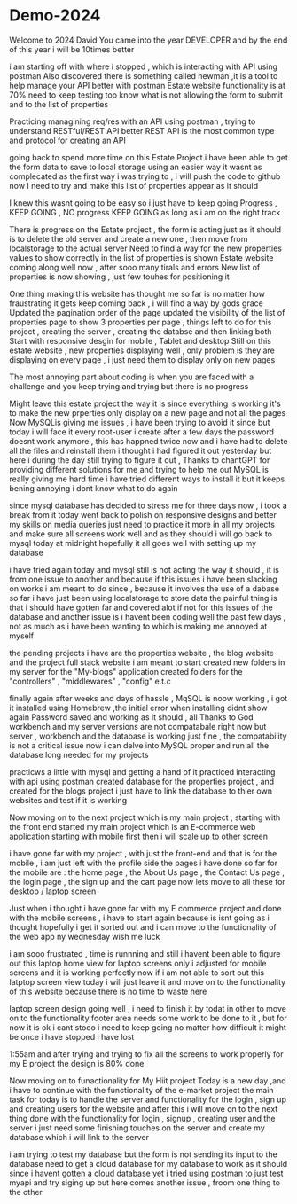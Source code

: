    # Demo-2024

Welcome to 2024 David You came into the year  DEVELOPER and by the end of this year i will be 10times better 


i am starting off with where i stopped , which is interacting with API using postman 
Also discovered there is something called newman ,it is a tool to help manage your API better with postman 
Estate website functionality is at 70% need to keep testing too know what is not allowing the form to submit and to the list of properties 

Practicing managining req/res with an API using postman , trying to understand RESTful/REST API better
REST API is the most common type and protocol for creating an API

going back to spend more time on this Estate Project
i have been able to get the form data to save to local storage using an easier way
it wasnt as complecated as the first way i was trying to , i will push the code to github now
I need to try and make this list of properties appear as it should

I knew this wasnt going to be easy so i just have to keep going 
Progress , KEEP GOING , NO progress KEEP GOING as long as i am on the right track 

There is progress on the Estate project , the form is acting just as it should
is to delete the old server and create a new one , then move from localstorage to the actual server
Need to find a way for the new properties values to show correctly in the list of properties is shown
Estate website coming along well now , after sooo many tirals and errors
New list of properties is now showing , just  few touhes for positioning it 

One thing making this website has thought me so far is no matter how fraustrating it gets keep coming back , i will find a way 
by gods grace 
Updated the pagination order of the page 
updated the visibility of the list of properties page to show 3 properties per page , 
things left to do for this project , creating the server , creating the databse and then linking both 
Start with responsive desgin for mobile , Tablet and desktop 
Still on this estate website , new properties displaying well , only problem is they are displaying on every page , i just need them to display only on new pages 

The most annoying part about coding is when you are faced with a challenge and you keep trying and trying but there is no progress 

Might leave this estate project the way it is since everything is working it's to make the new prperties only display on a new page and not all the pages  
Now MySQLis giving me issues , i have been trying to avoid it since but today i will face it
every root-user i create after a few days the password doesnt work anymore , this has happned twice now and i have had to delete all the files and reinstall them
i thought i had figured it out yesterday but here i during the day still trying to figure it out , Thanks to chantGPT for providing different solutions for me and trying to help me out
MySQL is really giving me hard time
i have tried different ways to install it but it keeps bening annoying 
i dont know what to do again 

since mysql database has decided to stress me for three days now , i took a break from it today 
went back to polish on responsive designs and better my skills on media queries
just need to practice it more in all my projects and make sure all screens work well and as they should 
i will go back to mysql today at midnight hopefully it all goes well with setting up my database 

i have tried again today and mysql still is not acting the way it should , it is from one issue to another
and because if this issues i have been slacking on works i am meant to do since , because it involves the use of a dabase 
so far i have just been using localstorage to store data 
the painful thing is that i should have gotten far and covered alot if not for this issues of the database 
and another issue is i havent been coding well the past few days , not as much as i have been wanting to which is making me annoyed at myself 

the pending projects i have are the properties website , the blog website and the project full stack website i am meant to start
created new folders in my server for the "My-blogs" application 
created folders for the "controllers" , "middlewares" , "config" e.t.c

finally again after weeks and days of hassle , MqSQL is noow working , i got it installed using Homebrew  ,the initial error when installing didnt show again 
Password saved and working as it should , all Thanks to God 
workbench and my server versions are not compatabale right now but server , workbench and the database is working just fine , the compatability is not a critical issue
now i can delve into MySQL proper and run all the database long needed for my projects  

practicws a little with mysql and getting a hand of it 
practiced interacting with api using postman 
created database for the properties project , and created for the blogs project 
i just have to link the database to thier own websites and test if it is working 

Now moving on to the next project which is my main project , starting with the front end
started my main project which is an E-commerce web application 
starting with mobile first then i will scale up to other screen 

i have gone far with my project , with just the front-end and that is for the mobile , i am just left with the profile side 
the pages i have done so far for the mobile are : the home page , the About Us page , the Contact Us page  , the login page , the sign up and the cart page 
now lets move to all these for desktop / laptop screen 

Just when i thought i have gone far with my E commerce project and done with the mobile screens , i have to start again because is isnt going as i thought 
hopefully i get it sorted out and i can move to the functionality of the web app ny wednesday 
wish me luck 

i am sooo frustrated  , time is runnning and still i havent been able to figure out this laptop home view for laptop screens only 
i adjusted for mobile screens and it is working perfectly now
if i am not able to sort out this latptop screen view today i will just leave it and move on to the functionality of this website because there is no time to waste here 

laptop screen design going well , i need to finish it by todat in other to move on to the functionality 
footer area needs some work to be done to it , but for now it is ok 
i cant stooo i need to keep going no matter how difficult it might be 
once i have stopped i have lost 

1:55am and after trying and trying to fix all the screens to work properly for my E project the design is 80% done 

Now moving on to funactionality for My Hiit project
Today is a new day ,and i have to continue with the functionality of the e-market project
the main task for today is to handle the server and functionality for the login , sign up and creating users for the website and after this i will move on to the next thing 
done with the functionality for login , signup , creating user and the server 
i just need some finishing touches on the server and create my database which i will link to the server 

i am trying to test my database but the form is not sending its input to the database
need to get a cloud database for my database to work as it should 
since i havent gotten a cloud database yet i tried using postman to just test myapi and try siging up but here comes another issue , froom one thing to the other 

